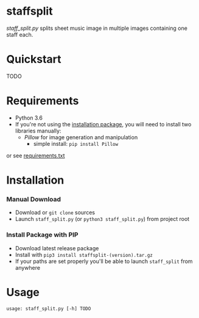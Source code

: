 # staffsplit
_staff_split.py_ splits sheet music image in multiple images containing one staff each.

Quickstart
============
TODO

Requirements
============
- Python 3.6
- If you're not using the [installation package](#installation), you will need to install two libraries manually:
  - _Pillow_ for image generation and manipulation
    - simple install: `pip install Pillow`

or see [requirements.txt](requirements.txt)

Installation
============
### Manual Download
- Download or `git clone` sources
- Launch `staff_split.py` (or `python3 staff_split.py`) from project root
### Install Package with PIP
- Download latest release package
- Install with `pip3 install staffsplit-(version).tar.gz`
- If your paths are set properly you'll be able to launch `staff_split` from anywhere

Usage
============
```
usage: staff_split.py [-h] TODO
```

